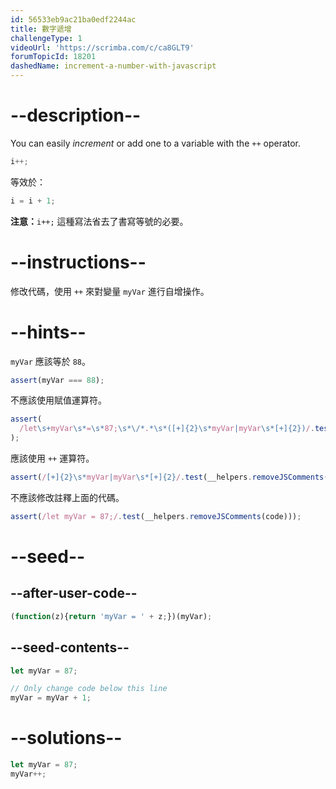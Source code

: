 ```yaml
---
id: 56533eb9ac21ba0edf2244ac
title: 數字遞增
challengeType: 1
videoUrl: 'https://scrimba.com/c/ca8GLT9'
forumTopicId: 18201
dashedName: increment-a-number-with-javascript
---
```


# --description--

You can easily <dfn>increment</dfn> or add one to a variable with the `++` operator.

```js
i++;
```

等效於：

```js
i = i + 1;
```

**注意：**`i++;` 這種寫法省去了書寫等號的必要。

# --instructions--

修改代碼，使用 `++` 來對變量 `myVar` 進行自增操作。

# --hints--

`myVar` 應該等於 `88`。

```js
assert(myVar === 88);
```

不應該使用賦值運算符。

```js
assert(
  /let\s+myVar\s*=\s*87;\s*\/*.*\s*([+]{2}\s*myVar|myVar\s*[+]{2})/.test(__helpers.removeJSComments(code))
);
```

應該使用 `++` 運算符。

```js
assert(/[+]{2}\s*myVar|myVar\s*[+]{2}/.test(__helpers.removeJSComments(code)));
```

不應該修改註釋上面的代碼。

```js
assert(/let myVar = 87;/.test(__helpers.removeJSComments(code)));
```

# --seed--

## --after-user-code--

```js
(function(z){return 'myVar = ' + z;})(myVar);
```

## --seed-contents--

```js
let myVar = 87;

// Only change code below this line
myVar = myVar + 1;
```

# --solutions--

```js
let myVar = 87;
myVar++;
```
